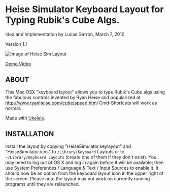 # Heise Simulator Keyboard Layout for Typing Rubik's Cube Algs.
Idea and Implementation by Lucas Garron, March 7, 2010

Version 1.1

![Image of Heise Sim Layout](http://cube.garron.us/keyboard_layout/files/heise_simulator_keyboard_layout.png)

[Demo Video](http://www.youtube.com/watch?v=cxpVjycQ6W4)

## ABOUT
This Mac OSX "keyboard layout" allows you to type Rubik's Cube algs using the fabulous controls invented by Ryan Heise and popularized at http://www.ryanheise.com/cube/speed.html
Cmd-Shortcuts will work as normal.

Made with [Ukelele](http://scripts.sil.org/cms/scripts/page.php?site_id=nrsi&item_id=ukelele).

## INSTALLATION
Install the layout by copying "HeiseSimulator.keylayout" and "HeiseSimulator.icns" to `/Library/Keyboard` Layouts or to `~/Library/Keyboard Layouts` (create one of them if they don't exist).
You may need to log out of OS X and log in again before it will be available; then use System Preferences / Language & Text / Input Sources to enable it. It should now be an option from the keyboard layout icon in the upper right of the screen. Please note the layout may not work on currently running programs until they are relaunched.

